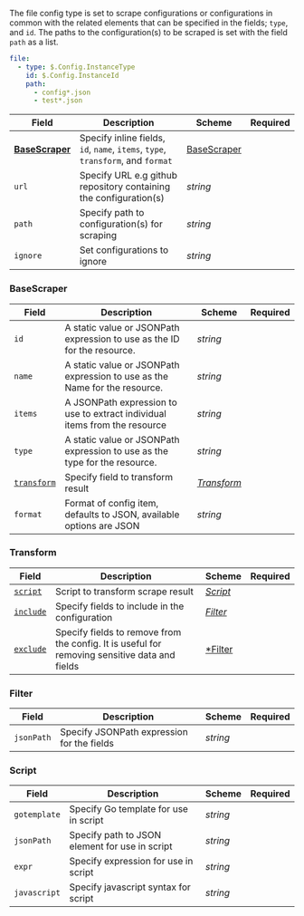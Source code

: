 The file config type is set to scrape configurations or configurations in common with the related elements that can be specified in the fields; `type`, and `id`. The paths to the configuration(s) to be scraped is set with the field `path` as a list.

```yaml
file:
  - type: $.Config.InstanceType
    id: $.Config.InstanceId
    path:
      - config*.json
      - test*.json
```

| Field                           | Description                                                                     | Scheme                      | Required |
| ------------------------------- | ------------------------------------------------------------------------------- | --------------------------- | -------- |
| [**BaseScraper**](#BaseScraper) | Specify inline fields, `id`, `name`, `items`, `type`, `transform`, and `format` | [BaseScraper](#basescraper) |
| `url`                           | Specify URL e.g github repository containing the configuration(s)               | _string_                    |
| `path`                          | Specify path to configuration(s) for scraping                                   | _string_                    |
| `ignore`                        | Set configurations to ignore                                                    | _string_                    |

### BaseScraper

| Field                     | Description                                                                | Scheme                    | Required |
| ------------------------- | -------------------------------------------------------------------------- | ------------------------- | -------- |
| `id`                      | A static value or JSONPath expression to use as the ID for the resource.   | _string_                  |          |
| `name`                    | A static value or JSONPath expression to use as the Name for the resource. | _string_                  |          |
| `items`                   | A JSONPath expression to use to extract individual items from the resource | _string_                  |          |
| `type`                    | A static value or JSONPath expression to use as the type for the resource. | _string_                  |          |
| [`transform`](#transform) | Specify field to transform result                                          | [_Transform_](#transform) |          |
| `format`                  | Format of config item, defaults to JSON, available options are JSON        | _string_                  |

### Transform

| Field                | Description                                                                                   | Scheme              | Required |
| -------------------- | --------------------------------------------------------------------------------------------- | ------------------- | -------- |
| [`script`](#script)  | Script to transform scrape result                                                             | [_Script_](#script) |
| [`include`](#Filter) | Specify fields to include in the configuration                                                | [_Filter_](#filter) |          |
| [`exclude`](#filter) | Specify fields to remove from the config. It is useful for removing sensitive data and fields | [\*Filter](#filter) |          |

### Filter

| Field      | Description                                | Scheme   | Required |
| ---------- | ------------------------------------------ | -------- | -------- |
| `jsonPath` | Specify JSONPath expression for the fields | _string_ |

### Script

| Field        | Description                                    | Scheme   | Required |
| ------------ | ---------------------------------------------- | -------- | -------- |
| `gotemplate` | Specify Go template for use in script          | _string_ |
| `jsonPath`   | Specify path to JSON element for use in script | _string_ |
| `expr`       | Specify expression for use in script           | _string_ |
| `javascript` | Specify javascript syntax for script           | _string_ |
